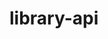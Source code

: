 # library-api

<!-- [![Build Status](https://app.travis-ci.com/matheuspadilha/library-api.svg?token=9sRMy6AFyN938g43uGjC&branch=main)](https://app.travis-ci.com/matheuspadilha/library-api)
 -->

